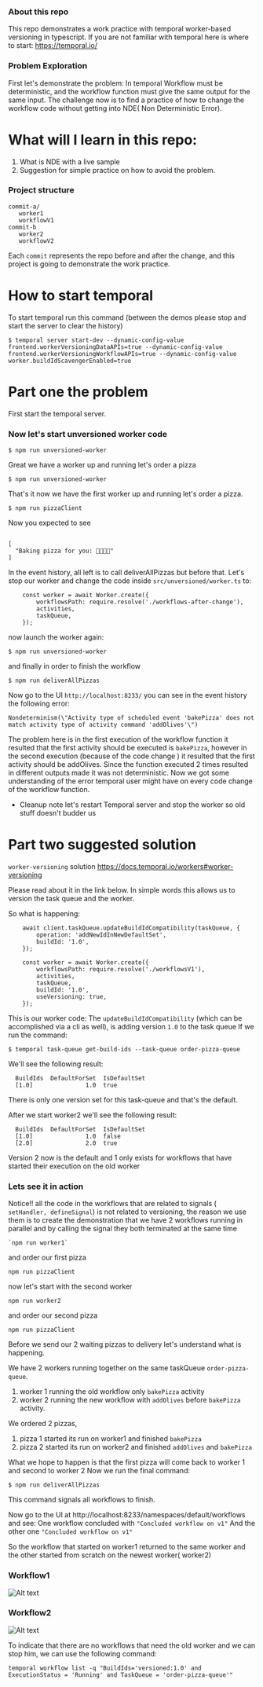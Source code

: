 ### About this repo
This repo demonstrates a work practice with temporal worker-based versioning in typescript.
If you are not familiar with temporal here is where to start: https://temporal.io/ 

### Problem Exploration
First let's demonstrate the problem:
In temporal Workflow must be deterministic, and the workflow function must give the same output for the same input.
The challenge now is to find a practice of how to change the workflow code without getting into NDE( Non Deterministic Error).


# What will I learn in this repo:
1. What is NDE with a live sample
2. Suggestion for simple practice on how to avoid the problem.

### Project structure

```
commit-a/
   worker1
   workflowV1
commit-b
   worker2
   workflowV2
```
Each `commit` represents the repo before and after the change, and this project is going to demonstrate the work practice.

# How to start temporal
To start temporal run this command (between the demos please stop and start the server to clear the history)
```
$ temporal server start-dev --dynamic-config-value frontend.workerVersioningDataAPIs=true --dynamic-config-value frontend.workerVersioningWorkflowAPIs=true --dynamic-config-value worker.buildIdScavengerEnabled=true
```

# Part one the problem

First start the temporal server.

### Now let's start unversioned worker code
```
$ npm run unversioned-worker
```

Great we have a worker up and running let's order a pizza

```
$ npm run unversioned-worker
```

That's it now we have the first worker up and running let's order a pizza.

```
$ npm run pizzaClient
```
Now you expected to see 
```

[
  "Baking pizza for you: 🍕🍕🍕🍕"
]
```

In the event history, all left is to call deliverAllPizzas but before that.
Let's stop our worker
and change the code inside `src/unversioned/worker.ts` to:
```
    const worker = await Worker.create({
        workflowsPath: require.resolve('./workflows-after-change'),
        activities,
        taskQueue,
    });
```
now launch the worker again:

```
$ npm run unversioned-worker
```

and finally in order to finish the workflow

```
$ npm run deliverAllPizzas
```

Now go to the UI `http://localhost:8233/` you can see in the event history the following error:

```
Nondeterminism(\"Activity type of scheduled event 'bakePizza' does not match activity type of activity command 'addOlives'\")
```
The problem here is in the first execution of the workflow function it resulted that the first activity should be executed is `bakePizza`, however in the second execution (because of the code change ) it resulted that the first activity should be addOlives.
Since the function executed 2 times resulted in different outputs made it was not deterministic.
Now we got some understanding of the error temporal user might have on every code change of the workflow function.

* Cleanup note let's restart Temporal server and stop the worker so old stuff doesn't budder us


# Part two suggested solution

`worker-versioning` solution https://docs.temporal.io/workers#worker-versioning

Please read about it in the link below. In simple words this allows us to version the task queue and the worker.


So what is happening:

```
    await client.taskQueue.updateBuildIdCompatibility(taskQueue, {
        operation: 'addNewIdInNewDefaultSet',
        buildId: '1.0',
    });

    const worker = await Worker.create({
        workflowsPath: require.resolve('./workflowsV1'),
        activities,
        taskQueue,
        buildId: '1.0',
        useVersioning: true,
    });
```

This is our worker code:
The `updateBuildIdCompatibility` (which can be accomplished via a cli as well), is adding version `1.0` to the task queue
If we run the command:
```
$ temporal task-queue get-build-ids --task-queue order-pizza-queue
```

We'll see  the following result:

```
  BuildIds  DefaultForSet  IsDefaultSet  
  [1.0]               1.0  true         
```

There is only one version set for this task-queue and that's the default.

After we start worker2 we'll see the following result:
```
  BuildIds  DefaultForSet  IsDefaultSet  
  [1.0]               1.0  false         
  [2.0]               2.0  true     
```

Version 2 now is the default and 1 only exists for workflows that have started their execution on the old worker

### Lets see it in action

Notice!! all the code in the workflows that are related to signals ( `setHandler, defineSignal`) is not related to versioning,
the reason we use them is to create the demonstration that we have 2 workflows running in parallel and by calling the signal they both terminated at the same time 

```
`npm run worker1`
```

and order our first pizza
```
npm run pizzaClient
```

now let's start with the second worker
```
npm run worker2
```

and order our second pizza
```
npm run pizzaClient
```

Before we send our 2 waiting pizzas to delivery let's understand what is happening.

We have 2 workers running together on the same taskQueue `order-pizza-queue`.
1. worker 1 running the old workflow only `bakePizza` activity
2. worker 2 running the new workflow with `addOlives` before `bakePizza` activity.

We ordered 2 pizzas,
1. pizza 1 started its run on worker1 and finished `bakePizza`
2. pizza 2 started its run on worker2 and finished `addOlives` and `bakePizza`

What we hope to happen is that the first pizza will come back to worker 1 and second to worker 2
Now we run the final command: 

```
$ npm run deliverAllPizzas
```
This command signals all workflows to finish.


Now go to the UI at http://localhost:8233/namespaces/default/workflows and see:
One workflow concluded with  `"Concluded workflow on v1"`
And the other one `"Concluded workflow on v1"`

So the workflow that started on worker1 returned to the same worker and the other started from scratch on the newest worker( worker2)

### Workflow1
![Alt text](workflow1.png)

### Workflow2
![Alt text](workflow2.png)

To indicate that there are no workflows that need the old worker and we can stop him, we can use the following command:
```
temporal workflow list -q "BuildIds='versioned:1.0' and ExecutionStatus = 'Running' and TaskQueue = 'order-pizza-queue'"
```
